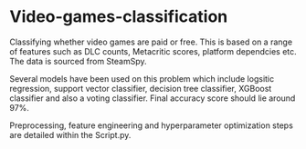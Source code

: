 # Video-games-classification
Classifying whether video games are paid or free. This is based on a range of features such as DLC counts, Metacritic scores, platform dependcies etc. The data is sourced from SteamSpy.

Several models have been used on this problem which include logsitic regression, support vector classifier, decision tree classifier, XGBoost classifier and also a voting classifier. Final accuracy score should lie around 97%.

Preprocessing, feature engineering and hyperparameter optimization steps are detailed within the Script.py.
